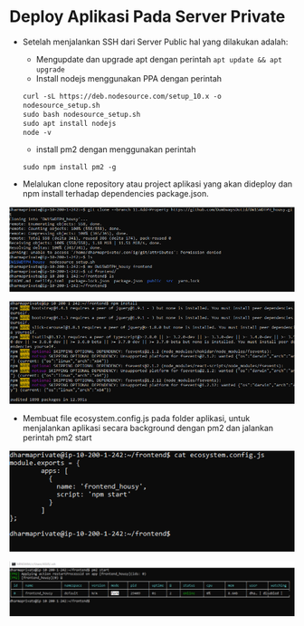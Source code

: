 # Deploy Aplikasi Pada Server Private

- Setelah menjalankan SSH dari Server Public hal yang dilakukan adalah:

	- Mengupdate dan upgrade apt dengan perintah `apt update && apt upgrade`
	- Install nodejs menggunakan PPA dengan perintah 
	
	```
	curl -sL https://deb.nodesource.com/setup_10.x -o nodesource_setup.sh
	sudo bash nodesource_setup.sh
    sudo apt install nodejs
    node -v
	```
    - install pm2 dengan menggunakan perintah

    ```
    sudo npm install pm2 -g
    ```
- Melalukan clone repository atau project aplikasi yang akan dideploy dan npm install terhadap dependencies package.json.

![text](./asset/2.png)

![text](./asset/3.png)

- Membuat file ecosystem.config.js pada folder aplikasi, untuk menjalankan aplikasi secara background dengan pm2 dan jalankan perintah pm2 start

![text](./asset/4.png)

![text](./asset/5.png)

